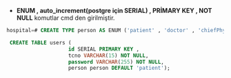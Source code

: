 - **ENUM , auto_increment(postgre için SERIAL) , PRİMARY KEY , NOT NULL**  komutlar cmd den girilmiştir.

```SQL
hospital=# CREATE TYPE person AS ENUM ('patient' , 'doctor' , 'chiefPhysicion');
```

```SQL
 CREATE TABLE users (
                    id SERIAL PRIMARY KEY ,
                    tcno VARCHAR(15) NOT NULL,
                    password VARCHAR(255) NOT NULL,
                    person person DEFAULT 'patient');
```
